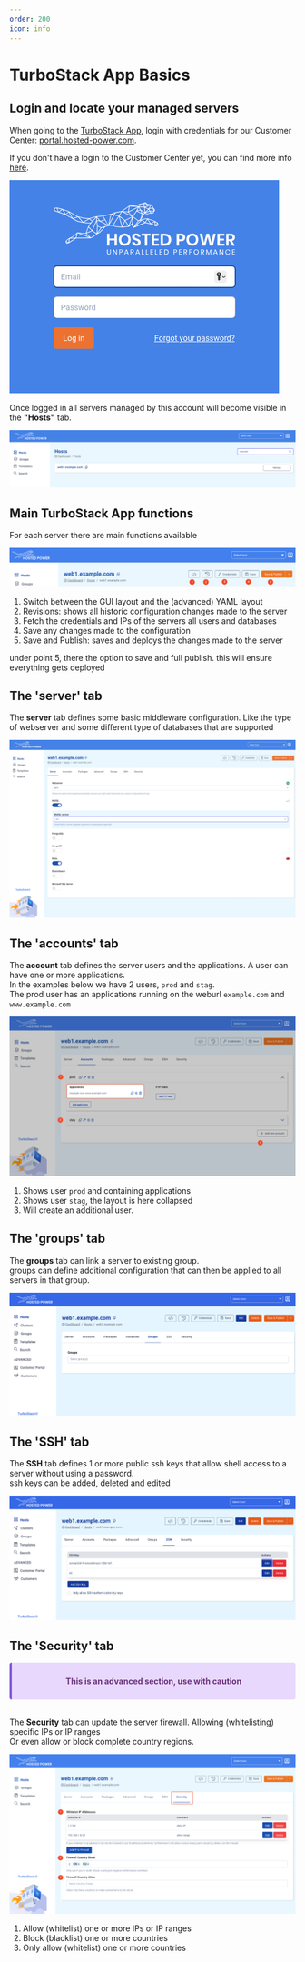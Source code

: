 ```yaml
---
order: 200
icon: info
---
```


# TurboStack App Basics

## Login and locate your managed servers

When going to the [TurboStack App](https://my.turbostack.app/), 
login with credentials for our Customer Center: [portal.hosted-power.com](https://portal.hosted-power.com/).<br>

If you don't have a login to the Customer Center yet, you can find more info [here](https://docs.turbostack.app/#create-a-customer-profile).

![TurboStackAppLogin](../img/turbostackapp/basicinstall/tsa_login1.png)

Once logged in all servers managed by this account will become visible in the **"Hosts"** tab.<br>

![TurboStackAppServers](../img/turbostackapp/basicinstall/tsa_home_servers1.png)

## Main TurboStack App functions

For each server there are main functions available

![TurboStackAppHeader](../img/turbostackapp/basicinstall/tsa_server_header1.png)

1. Switch between the GUI layout and the (advanced) YAML layout
2. Revisions: shows all historic configuration changes made to the server
3. Fetch the credentials and IPs of the servers all users and databases
4. Save any changes made to the configuration
5. Save and Publish: saves and deploys the changes made to the server


under point 5, there the option to save and full publish.
this will ensure everything gets deployed


## The 'server' tab

The **server** tab defines some basic middleware configuration.
Like the type of webserver and some different type of databases that are supported

![TurboStackAppServerTab](../img/turbostackapp/basicinstall/tsa_server_tab1.png)


## The 'accounts' tab

The **account** tab defines the server users and the applications. A user can have one or more
applications.<br>
In the examples below we have 2 users, `prod` and `stag`.<br>
The prod user has an applications running on the weburl `example.com` and `www.example.com`

![TurboStackAppAccountTab](../img/turbostackapp/basicinstall/tsa_account_tab1.png)

1. Shows user `prod` and containing applications
2. Shows user `stag`, the layout is here collapsed
3. Will create an additional user.


## The 'groups' tab

The **groups** tab can link a server to existing group.<br>
groups can define additional configuration that can then be applied to all servers in that group.

![TurboStackAppGroupTab](../img/turbostackapp/basicinstall/tsa_group_tab1.png)


## The 'SSH' tab

The **SSH** tab defines 1 or more public ssh keys that allow shell access to a server
without using a password.<br>
ssh keys can be added, deleted and edited

![TurboStackAppSshTab](../img/turbostackapp/basicinstall/tsa_ssh_tab1.png)


## The 'Security' tab

<div class="warning" style='background-color:#E9D8FD; color: #69337A; border-left: solid #805AD5 4px; border-radius: 4px; padding:0.7em;'>
<span>
<p style='margin-top:1em; text-align:center'>
<b>This is an advanced section, use with caution</b></p>
</span>
</div><br>


The **Security** tab can update the server firewall. Allowing (whitelisting) specific IPs or IP ranges<br>
Or even allow or block complete country regions.

![TurboStackAppSecurityTab](../img/turbostackapp/basicinstall/tsa_security_tab1.png)

1. Allow (whitelist) one or more IPs or IP ranges
2. Block (blacklist) one or more countries
3. Only allow (whitelist) one or more countries